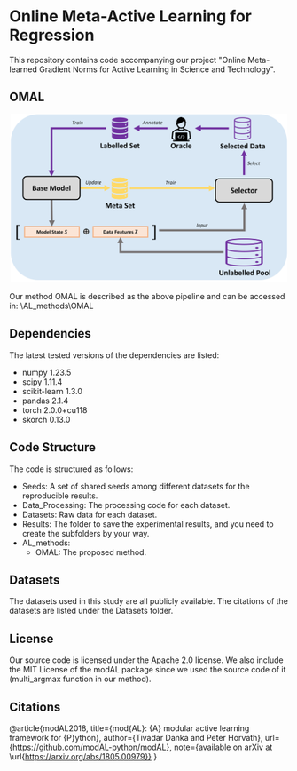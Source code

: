 # Online Meta-Active Learning for Regression

This repository contains code accompanying our project "Online Meta-learned Gradient Norms for Active Learning in Science and Technology". 

## OMAL
<p align="center">
  <img src="myMethod_pipeline.png" width="500" title="myMethod_pipeline" alt="myMethod_pipeline">
</p>

Our method OMAL is described as the above pipeline and can be accessed in: \AL_methods\OMAL 


## Dependencies

The latest tested versions of the dependencies are listed:
- numpy                     1.23.5
- scipy                     1.11.4
- scikit-learn              1.3.0 
- pandas                    2.1.4
- torch                     2.0.0+cu118
- skorch                    0.13.0


## Code Structure

The code is structured as follows:
- Seeds: A set of shared seeds among different datasets for the reproducible results.
- Data_Processing: The processing code for each dataset.
- Datasets: Raw data for each dataset.
- Results: The folder to save the experimental results, and you need to create the subfolders by your way.
- AL_methods:
  - OMAL: The proposed method.

## Datasets

The datasets used in this study are all publicly available. The citations of the datasets are listed under the Datasets folder.


## License
Our source code is licensed under the Apache 2.0 license. 
We also include the MIT License of the modAL package since we used the source code of it (multi_argmax function in our method).

## Citations

@article{modAL2018,
    title={mod{AL}: {A} modular active learning framework for {P}ython},
    author={Tivadar Danka and Peter Horvath},
    url={https://github.com/modAL-python/modAL},
    note={available on arXiv at \url{https://arxiv.org/abs/1805.00979}}
}

```